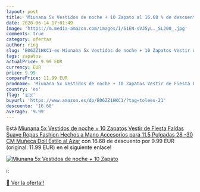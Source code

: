 ```yaml
---
layout: post
title: 'Miunana 5x Vestidos de noche + 10 Zapato al 16.68 % de descuento'
date: 2020-06-14 17:01:49
image: 'https://m.media-amazon.com/images/I/51EN-sVJ5yL._SL200_.jpg'
comments: true
category: ofertas
author: ring
slug: 'B06ZZ1HKC1-es Miunana 5x Vestidos de noche + 10 Zapatos Vestir de Fiesta...'
tags: zapatos
actualPrice: 9.99 EUR
currency: EUR
price: 9.99
comparePrice: 11.99 EUR
prodname: 'Miunana 5x Vestidos de noche + 10 Zapatos Vestir de Fiesta Faldas Suave Ropas Fashion Hechos a Mano Accesorios para 11.5 Pulgadas 28 -30 CM Muñeca Doll Estilo al Azar'
country: 'es'
flag: '🇪🇸'
buyurl: 'https://www.amazon.es/dp/B06ZZ1HKC1/?tag=tolees-21'
descuento: '16.68'
average: '9.99'
---
```


Está [Miunana 5x Vestidos de noche + 10 Zapatos Vestir de Fiesta Faldas Suave Ropas Fashion Hechos a Mano Accesorios para 11.5 Pulgadas 28 -30 CM Muñeca Doll Estilo al Azar](https://www.amazon.es/dp/B06ZZ1HKC1/?tag=tolees-21) con 16.68 de descuento por 9.99 EUR (original: 11.99 EUR) en el siguiente enlace!

[![Miunana 5x Vestidos de noche + 10 Zapato](https://m.media-amazon.com/images/I/51EN-sVJ5yL._SL200_.jpg)](https://www.amazon.es/dp/B06ZZ1HKC1/?tag=tolees-21)

ℹ️:


[🛒 Ver la oferta!!](https://www.amazon.es/dp/B06ZZ1HKC1/?tag=tolees-21)
